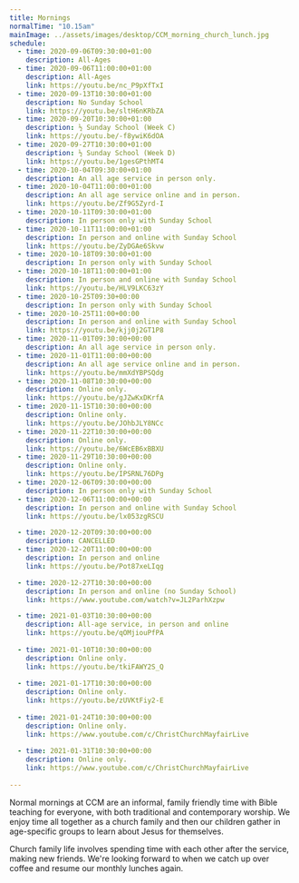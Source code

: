```yaml
---
title: Mornings
normalTime: "10.15am"
mainImage: ../assets/images/desktop/CCM_morning_church_lunch.jpg
schedule:
  - time: 2020-09-06T09:30:00+01:00
    description: All-Ages
  - time: 2020-09-06T11:00:00+01:00
    description: All-Ages
    link: https://youtu.be/nc_P9pXfTxI    
  - time: 2020-09-13T10:30:00+01:00
    description: No Sunday School
    link: https://youtu.be/sltH6nKRbZA
  - time: 2020-09-20T10:30:00+01:00
    description: ½ Sunday School (Week C)
    link: https://youtu.be/-f8ywiK6dOA
  - time: 2020-09-27T10:30:00+01:00
    description: ½ Sunday School (Week D)
    link: https://youtu.be/1gesGPthMT4
  - time: 2020-10-04T09:30:00+01:00
    description: An all age service in person only.
  - time: 2020-10-04T11:00:00+01:00
    description: An all age service online and in person.
    link: https://youtu.be/Zf9G5Zyrd-I
  - time: 2020-10-11T09:30:00+01:00
    description: In person only with Sunday School
  - time: 2020-10-11T11:00:00+01:00
    description: In person and online with Sunday School
    link: https://youtu.be/ZyDGAe6Skvw
  - time: 2020-10-18T09:30:00+01:00
    description: In person only with Sunday School 
  - time: 2020-10-18T11:00:00+01:00
    description: In person and online with Sunday School 
    link: https://youtu.be/HLV9LKC63zY
  - time: 2020-10-25T09:30+00:00
    description: In person only with Sunday School 
  - time: 2020-10-25T11:00+00:00
    description: In person and online with Sunday School 
    link: https://youtu.be/kjj0j2GT1P8
  - time: 2020-11-01T09:30:00+00:00
    description: An all age service in person only.
  - time: 2020-11-01T11:00:00+00:00
    description: An all age service online and in person.
    link: https://youtu.be/mmXdYBPSQdg
  - time: 2020-11-08T10:30:00+00:00
    description: Online only.
    link: https://youtu.be/gJZwKxDKrfA
  - time: 2020-11-15T10:30:00+00:00
    description: Online only.
    link: https://youtu.be/JOhbJLY8NCc
  - time: 2020-11-22T10:30:00+00:00
    description: Online only. 
    link: https://youtu.be/6WcEB6xBBXU
  - time: 2020-11-29T10:30:00+00:00
    description: Online only.
    link: https://youtu.be/IPSRNL76DPg
  - time: 2020-12-06T09:30:00+00:00
    description: In person only with Sunday School
  - time: 2020-12-06T11:00:00+00:00
    description: In person and online with Sunday School
    link: https://youtu.be/lx053zgRSCU

  - time: 2020-12-20T09:30:00+00:00
    description: CANCELLED
  - time: 2020-12-20T11:00:00+00:00
    description: In person and online
    link: https://youtu.be/Pot87xeLIqg

  - time: 2020-12-27T10:30:00+00:00
    description: In person and online (no Sunday School)
    link: https://www.youtube.com/watch?v=JL2ParhXzpw

  - time: 2021-01-03T10:30:00+00:00
    description: All-age service, in person and online
    link: https://youtu.be/qOMjiouPfPA
    
  - time: 2021-01-10T10:30:00+00:00
    description: Online only.
    link: https://youtu.be/tkiFAWY2S_Q
    
  - time: 2021-01-17T10:30:00+00:00
    description: Online only.
    link: https://youtu.be/zUVKtFiy2-E
    
  - time: 2021-01-24T10:30:00+00:00
    description: Online only.
    link: https://www.youtube.com/c/ChristChurchMayfairLive
    
  - time: 2021-01-31T10:30:00+00:00
    description: Online only.
    link: https://www.youtube.com/c/ChristChurchMayfairLive
    
---
```

Normal mornings at CCM are an informal, family friendly time with Bible teaching for everyone, with both traditional and contemporary worship. We enjoy time all together as a church family and then our children gather in age-specific groups to learn about Jesus for themselves.

Church family life involves spending time with each other after the service, making new friends. We're looking forward to when we catch up over coffee and resume our monthly lunches again.
